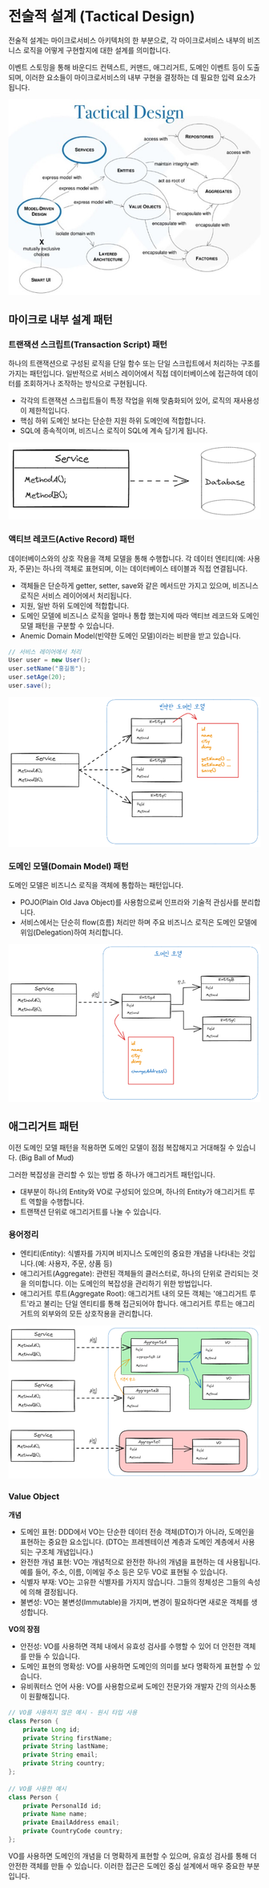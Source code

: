 # 전술적 설계 (Tactical Design)

전술적 설계는 마이크로서비스 아키텍처의 한 부분으로, 각 마이크로서비스 내부의 비즈니스 로직을 어떻게 구현할지에 대한 설계를 의미합니다. 

이벤트 스토밍을 통해 바운디드 컨텍스트, 커맨드, 애그리거트, 도메인 이벤트 등이 도출되며, 이러한 요소들이 마이크로서비스의 내부 구현을 결정하는 데 필요한 입력 요소가 됩니다.

![전술적 설계](../../image/tactical_design.jpeg)

## 마이크로 내부 설계 패턴

### 트랜잭션 스크립트(Transaction Script) 패턴

하나의 트랜잭션으로 구성된 로직을 단일 함수 또는 단일 스크립트에서 처리하는 구조를 가지는 패턴입니다. 일반적으로 서비스 레이어에서 직접 데이터베이스에 접근하여 데이터를 조회하거나 조작하는 방식으로 구현됩니다.

- 각각의 트랜잭션 스크립트들이 특정 작업을 위해 맞춤화되어 있어, 로직의 재사용성이 제한적입니다.
- 핵심 하위 도메인 보다는 단순한 지원 하위 도메인에 적합합니다.
- SQL에 종속적이며, 비즈니스 로직이 SQL에 계속 담기게 됩니다.

![트랜잭션 스크립트](../../image/transaction_script.png)

### 액티브 레코드(Active Record) 패턴

데이터베이스와의 상호 작용을 객체 모델을 통해 수행합니다. 
각 데이터 엔티티(예: 사용자, 주문)는 하나의 객체로 표현되며, 이는 데이터베이스 테이블과 직접 연결됩니다.

- 객체들은 단순하게 getter, setter, save와 같은 메서드만 가지고 있으며, 비즈니스 로직은 서비스 레이어에서 처리됩니다.
- 지원, 일반 하위 도메인에 적합합니다.
- 도메인 모델에 비즈니스 로직을 얼마나 통합 했는지에 따라 액티브 레코드와 도메인 모델 패턴을 구분할 수 있습니다.
- Anemic Domain Model(빈약한 도메인 모델)이라는 비판을 받고 있습니다.

```java
// 서비스 레이어에서 처리
User user = new User();
user.setName("홍길동");
user.setAge(20);
user.save();
```

![액티브 레코드](../../image/active_record.png)

### 도메인 모델(Domain Model) 패턴

도메인 모델은 비즈니스 로직을 객체에 통합하는 패턴입니다.

- POJO(Plain Old Java Object)를 사용함으로써 인프라와 기술적 관심사를 분리합니다.
- 서비스에서는 단순히 flow(흐름) 처리만 하며 주요 비즈니스 로직은 도메인 모델에 위임(Delegation)하여 처리합니다.

![도메인 모델](../../image/domain_model.png)

## 애그리거트 패턴

이전 도메인 모델 패턴을 적용하면 도메인 모델이 점점 복잡해지고 거대해질 수 있습니다. (Big Ball of Mud)

그러한 복잡성을 관리할 수 있는 방법 중 하나가 애그리거트 패턴입니다.

- 대부분이 하나의 Entity와 VO로 구성되어 있으며, 하나의 Entity가 애그리거트 루트 역할을 수행합니다.
- 트랜잭션 단위로 애그리거트를 나눌 수 있습니다.

### 용어정리

- 엔티티(Entity): 식별자를 가지며 비지니스 도메인의 중요한 개념을 나타내는 것입니다.(예: 사용자, 주문, 상품 등)
- 애그리거트(Aggregate): 관련된 객체들의 클러스터로, 하나의 단위로 관리되는 것을 의미합니다. 이는 도메인의 복잡성을 관리하기 위한 방법입니다.
- 애그리거트 루트(Aggregate Root): 애그리거트 내의 모든 객체는 '애그리거트 루트'라고 불리는 단일 엔티티를 통해 접근되어야 합니다. 애그리거트 루트는 애그리거트의 외부와의 모든 상호작용을 관리합니다.

![애그리거트 패턴](../../image/aggregate_pattern.png)

### Value Object

**개념**

- 도메인 표현: DDD에서 VO는 단순한 데이터 전송 객체(DTO)가 아니라, 도메인을 표현하는 중요한 요소입니다. (DTO는 프레젠테이션 계층과 도메인 계층에서 사용되는 구조체 개념입니다.)
- 완전한 개념 표현: VO는 개념적으로 완전한 하나의 개념을 표현하는 데 사용됩니다. 예를 들어, 주소, 이름, 이메일 주소 등은 모두 VO로 표현될 수 있습니다.
- 식별자 부재: VO는 고유한 식별자를 가지지 않습니다. 그들의 정체성은 그들의 속성에 의해 결정됩니다.
- 불변성: VO는 불변성(Immutable)을 가지며, 변경이 필요하다면 새로운 객체를 생성합니다.

**VO의 장점**

- 안전성: VO를 사용하면 객체 내에서 유효성 검사를 수행할 수 있어 더 안전한 객체를 만들 수 있습니다.
- 도메인 표현의 명확성: VO를 사용하면 도메인의 의미를 보다 명확하게 표현할 수 있습니다.
- 유비쿼터스 언어 사용: VO를 사용함으로써 도메인 전문가와 개발자 간의 의사소통이 원활해집니다.

```java
// VO를 사용하지 않은 예시 - 원시 타입 사용
class Person {
    private Long id;
    private String firstName;
    private String lastName;
    private String email;
    private String country;
};

// VO를 사용한 예시
class Person {
    private PersonalId id;
    private Name name;
    private EmailAddress email;
    private CountryCode country;
};
```

VO를 사용하면 도메인의 개념을 더 명확하게 표현할 수 있으며, 유효성 검사를 통해 더 안전한 객체를 만들 수 있습니다. 이러한 접근은 도메인 중심 설계에서 매우 중요한 부분입니다.